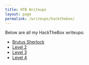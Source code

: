 ```yaml
---
title: HTB Writeups
layout: page
permalink: /writeups/hackthebox/
---
```

Below are all my HackTheBox writeups:

<ul>
  <li><a href="/writeups/hackthebox/brutus/">Brutus Sherlock</a></li>
  <li><a href="/writeups/bandit/level2/">Level 2</a></li>
  <li><a href="/writeups/bandit/level3/">Level 3</a></li>
  <li><a href="/writeups/bandit/level1/">Level 4</a></li>
